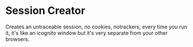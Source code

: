 # Session Creator
 Creates an untraceable session, no cookies, notrackers, every time you run it, it's like an icognito window but it's very separate from your other browsers.
